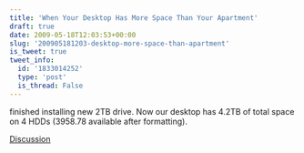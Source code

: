 ```yaml
---
title: 'When Your Desktop Has More Space Than Your Apartment'
draft: true
date: 2009-05-18T12:03:53+00:00
slug: '200905181203-desktop-more-space-than-apartment'
is_tweet: true
tweet_info:
  id: '1833014252'
  type: 'post'
  is_thread: False
---
```




finished installing new 2TB drive. Now our desktop has 4.2TB of total space on 4 HDDs (3958.78 available after formatting).

[Discussion](https://x.com/sytelus/status/1833014252)
